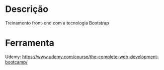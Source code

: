 # Descrição
Treinamento front-end com a tecnologia Bootstrap


# Ferramenta
Udemy: https://www.udemy.com/course/the-complete-web-development-bootcamp/
